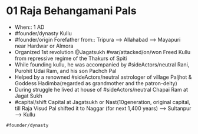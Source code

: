 # 01 Raja Behangamani Pals
* When:: 1 AD
* #founder/dynasty Kullu
* #founder/origin Forefather from:: Tripura --> Allahabad --> Mayapuri near Hardwar or Almora
* Organized 1st revolution @Jagatsukh #war/attacked/on/won Freed Kullu from repressive regime of the Thakurs of Spiti
* While founding kullu, he was accompanied by #sideActors/neutral Rani, Purohit Udai Ram, and his son Pachch Pal
* Helped by a renowned #sideActors/neutral astrologer of village Paljhot & Goddess Hadimba(regarded as grandmother and the patron-deity)
* During struggle he lived at house of #sideActors/neutral Chapai Ram at Jagat Sukh
* #capital/shift Capital at Jagatsukh or Nast(10generation, original capital, till Raja Visud Pal shifted it to Naggar (for next 1,400 years) --> Sultanpur --> Kullu
  
```query
#founder/dynasty 
```